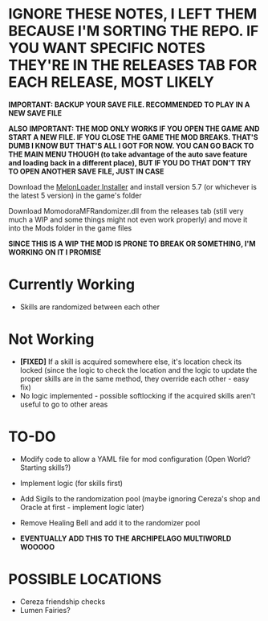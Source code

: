 # IGNORE THESE NOTES, I LEFT THEM BECAUSE I'M SORTING THE REPO. IF YOU WANT SPECIFIC NOTES THEY'RE IN THE RELEASES TAB FOR EACH RELEASE, MOST LIKELY

**IMPORTANT: BACKUP YOUR SAVE FILE. RECOMMENDED TO PLAY IN A NEW SAVE FILE**

**ALSO IMPORTANT: THE MOD ONLY WORKS IF YOU OPEN THE GAME AND START A NEW FILE. IF YOU CLOSE THE GAME THE MOD BREAKS. THAT'S DUMB I KNOW BUT THAT'S ALL I GOT FOR NOW. YOU CAN GO BACK TO THE MAIN MENU THOUGH (to take advantage of the auto save feature and loading back in a different place), BUT IF YOU DO THAT DON'T TRY TO OPEN ANOTHER SAVE FILE, JUST IN CASE**

Download the [MelonLoader Installer](https://github.com/LavaGang/MelonLoader.Installer/releases/latest/download/MelonLoader.Installer.exe) and install version 5.7 (or whichever is the latest 5 version) in the game's folder

Download MomodoraMFRandomizer.dll from the releases tab (still very much a WIP and some things might not even work properly) and move it into the Mods folder in the game files

**SINCE THIS IS A WIP THE MOD IS PRONE TO BREAK OR SOMETHING, I'M WORKING ON IT I PROMISE**

# Currently Working
- Skills are randomized between each other

# Not Working 
- **[FIXED]** If a skill is acquired somewhere else, it's location check its locked (since the logic to check the location and the logic to update the proper skills are in the same method, they override each other - easy fix)
- No logic implemented - possible softlocking if the acquired skills aren't useful to go to other areas

# TO-DO
- Modify code to allow a YAML file for mod configuration (Open World? Starting skills?)
- Implement logic (for skills first)
- Add Sigils to the randomization pool (maybe ignoring Cereza's shop and Oracle at first - implement logic later)
- Remove Healing Bell and add it to the randomizer pool

- **EVENTUALLY ADD THIS TO THE ARCHIPELAGO MULTIWORLD WOOOOO**

# POSSIBLE LOCATIONS
- Cereza friendship checks
- Lumen Fairies?

